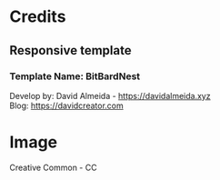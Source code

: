 # Credits 

## Responsive template

### Template Name: BitBardNest

Develop by: David Almeida - https://davidalmeida.xyz
<br>
Blog: https://davidcreator.com

# Image

Creative Common - CC